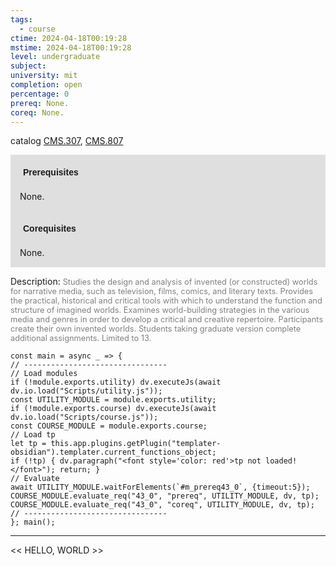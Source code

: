 ```yaml
---
tags:
  - course
ctime: 2024-04-18T00:19:28
mstime: 2024-04-18T00:19:28
level: undergraduate
subject: 
university: mit
completion: open
percentage: 0
prereq: None.
coreq: None.
---
```


catalog [CMS.307](http://student.mit.edu/catalog/mCMSa.html#CMS.307), [CMS.807](http://student.mit.edu/catalog/mCMSa.html#CMS.807)

<span style="display: block; padding: 15px; background-color: rgb(100, 100, 100, 0.2);"><font id="m_prereq43_0" style="display: block; font-family: Arial, sans-serif; font-weight: bold; padding: 5px">Prerequisites</font><br><span id="prereq43_0">None.</span></span>
<span style="display: block; padding: 15px; background-color: rgb(100, 100, 100, 0.2);"><font id="m_coreq43_0" style="display: block; font-family: Arial, sans-serif; font-weight: bold; padding: 5px">Corequisites</font><br><span id="coreq43_0">None.</span></span>

<font style="">Description:</font>
<font style="color: grey; font-size: 0.8rem;">Studies the design and analysis of invented (or constructed) worlds for narrative media, such as television, films, comics, and literary texts.  Provides the practical, historical and critical tools with which to understand the function and structure of imagined worlds.  Examines world-building strategies in the various media and genres in order to develop a critical and creative repertoire.  Participants create their own invented worlds. Students taking graduate version complete additional assignments. Limited to 13.</font>

```dataviewjs
const main = async _ => {
// --------------------------------
// Load modules
if (!module.exports.utility) dv.executeJs(await dv.io.load("Scripts/utility.js"));
const UTILITY_MODULE = module.exports.utility;
if (!module.exports.course) dv.executeJs(await dv.io.load("Scripts/course.js"));
const COURSE_MODULE = module.exports.course;
// Load tp
let tp = this.app.plugins.getPlugin("templater-obsidian").templater.current_functions_object;
if (!tp) { dv.paragraph("<font style='color: red'>tp not loaded!</font>"); return; }
// Evaluate
await UTILITY_MODULE.waitForElements(`#m_prereq43_0`, {timeout:5});
COURSE_MODULE.evaluate_req("43_0", "prereq", UTILITY_MODULE, dv, tp);
COURSE_MODULE.evaluate_req("43_0", "coreq", UTILITY_MODULE, dv, tp);
// --------------------------------
}; main();
```

---

<< HELLO, WORLD >>
